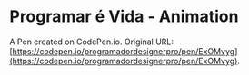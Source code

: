 # Programar é Vida - Animation

A Pen created on CodePen.io. Original URL: [https://codepen.io/programadordesignerpro/pen/ExOMvyg](https://codepen.io/programadordesignerpro/pen/ExOMvyg).

